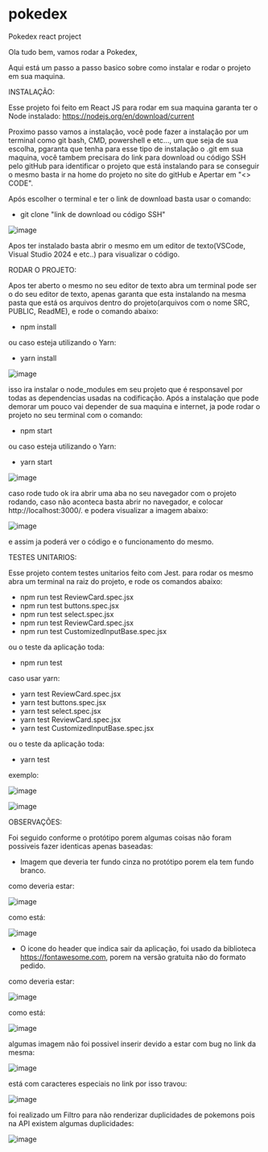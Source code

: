# pokedex
Pokedex react project

Ola tudo bem, vamos rodar a Pokedex,

Aqui está um passo a passo basico sobre como instalar e rodar o projeto em sua maquina.


INSTALAÇÃO:

Esse projeto foi feito em React JS para rodar em sua maquina garanta ter o Node instalado: https://nodejs.org/en/download/current

Proximo passo vamos a instalação, você pode fazer a instalação por um terminal como git bash, CMD, powershell e etc..., um que seja de sua escolha,
pgaranta que tenha para esse tipo de instalação o .git em sua maquina, você tambem precisara do link para download ou código SSH pelo gitHub
para identificar o projeto que está instalando para se conseguir o mesmo basta ir na home do projeto no site do gitHub e Apertar em "<> CODE".

Após escolher o terminal e ter o link de download basta usar o comando:

* git clone "link de download ou código SSH"

![image](https://github.com/isaacl-bueno/pokedex/assets/86806394/a3b742b1-207b-4567-af1c-7b4d35d3bcd4)

Apos ter instalado basta abrir o mesmo em um editor de texto(VSCode, Visual Studio 2024 e etc..) para visualizar o código.


RODAR O PROJETO:

Apos ter aberto o mesmo no seu editor de texto abra um terminal pode ser o do seu editor de texto, apenas garanta que esta instalando na mesma
pasta que está os arquivos dentro do projeto(arquivos com o nome SRC, PUBLIC, ReadME), e rode o comando abaixo:

* npm install

ou caso esteja utilizando o Yarn:

* yarn install

![image](https://github.com/isaacl-bueno/pokedex/assets/86806394/ffa5bd41-0b66-46a2-909d-d2ccb838a5da)


isso ira instalar o node_modules em seu projeto que é responsavel por todas as dependencias usadas na codificação. Após a instalação que pode demorar
um pouco vai depender de sua maquina e internet, ja pode rodar o projeto no seu terminal com o comando:

* npm start

ou caso esteja utilizando o Yarn:

* yarn start

![image](https://github.com/isaacl-bueno/pokedex/assets/86806394/7259129b-d581-46ad-94d6-ac5cd9fde325)


caso rode tudo ok ira abrir uma aba no seu navegador com o projeto rodando, caso não aconteca basta abrir no navegador, e colocar http://localhost:3000/.
e podera visualizar a imagem abaixo:

![image](https://github.com/isaacl-bueno/pokedex/assets/86806394/65092681-a4b6-44f0-b8b2-f7ef0d8e2a0a)

e assim ja poderá ver o código e o funcionamento do mesmo.


TESTES UNITARIOS:

Esse projeto contem testes unitarios feito com Jest. para rodar os mesmo abra um terminal na raiz do projeto, e rode os comandos abaixo:

* npm run test ReviewCard.spec.jsx
* npm run test buttons.spec.jsx
* npm run test select.spec.jsx
* npm run test ReviewCard.spec.jsx
* npm run test CustomizedInputBase.spec.jsx

ou o teste da aplicação toda:

* npm run test

caso usar yarn:

* yarn test ReviewCard.spec.jsx
* yarn test buttons.spec.jsx
* yarn test select.spec.jsx
* yarn test ReviewCard.spec.jsx
* yarn test CustomizedInputBase.spec.jsx

ou o teste da aplicação toda:

* yarn test

exemplo:

![image](https://github.com/isaacl-bueno/pokedex/assets/86806394/752db34b-ed38-4dee-ab1f-77dae316b4e8)

![image](https://github.com/isaacl-bueno/pokedex/assets/86806394/0e0f7c03-a129-4c7c-a1cf-33570546190c)



OBSERVAÇÕES: 

Foi seguido conforme o protótipo porem algumas coisas não foram possiveis fazer identicas apenas baseadas: 
 
* Imagem que deveria ter fundo cinza no protótipo porem ela tem fundo branco.

como deveria estar:

![image](https://github.com/isaacl-bueno/pokedex/assets/86806394/ce6a3318-e867-4f76-b04d-d3482beff3c5) 

como está:

![image](https://github.com/isaacl-bueno/pokedex/assets/86806394/9813fc87-f850-49a6-9d11-5a760762e74b)

* O icone do header que indica sair da aplicação, foi usado da biblioteca https://fontawesome.com, porem na versão
gratuita não do formato pedido.

como deveria estar:

![image](https://github.com/isaacl-bueno/pokedex/assets/86806394/af545874-a394-4804-aad6-7de9c6f9d7b7)

como está:

![image](https://github.com/isaacl-bueno/pokedex/assets/86806394/111afcce-9c47-4884-9f81-a8942ac37b72)


algumas imagem não foi possivel inserir devido a estar com bug no link da mesma:

![image](https://github.com/isaacl-bueno/pokedex/assets/86806394/5080ab91-ea3e-4d76-bc7a-cb1ade327a2e)

está com caracteres especiais no link por isso travou:

![image](https://github.com/isaacl-bueno/pokedex/assets/86806394/0157c221-6df3-4132-b5dc-868eebda330c)


foi realizado um Filtro para não renderizar duplicidades de pokemons pois na API existem algumas duplicidades:

![image](https://github.com/isaacl-bueno/pokedex/assets/86806394/737569de-fe11-4526-bd53-f511f2fd5c4b)





